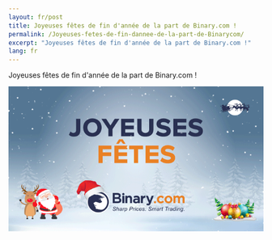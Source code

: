 ```yaml
---
layout: fr/post
title: Joyeuses fêtes de fin d'année de la part de Binary.com !
permalink: /Joyeuses-fetes-de-fin-dannee-de-la-part-de-Binarycom/
excerpt: "Joyeuses fêtes de fin d'année de la part de Binary.com !"
lang: fr 
---
```


Joyeuses fêtes de fin d'année de la part de Binary.com !

![](/images/fr-greeting2016.gif)
